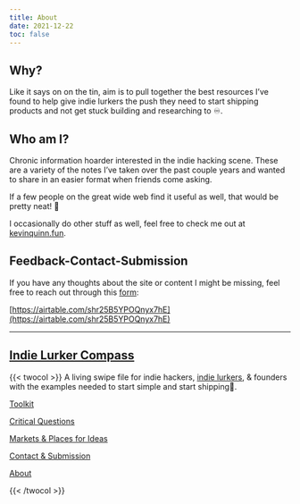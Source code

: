 ```yaml
---
title: About
date: 2021-12-22
toc: false
---
```


## Why?

Like it says on on the tin, aim is to pull together the best resources I’ve found to help give indie lurkers the push they need to start shipping products and not get stuck building and researching to ♾️.

## Who am I?

Chronic information hoarder interested in the indie hacking scene. These are a variety of the notes I’ve taken over the past couple years and wanted to share in an easier format when friends come asking. 

If a few people on the great wide web find it useful as well, that would be pretty neat! 🥳

I occasionally do other stuff as well, feel free to check me out at [kevinquinn.fun](https://kevinquinn.fun?ref=IndieLurkerCompass).

## Feedback-Contact-Submission

If you have any thoughts about the site or content I might be missing, feel free to reach out through this [form](https://airtable.com/shr25B5YPOQnyx7hE):

[https://airtable.com/shr25B5YPOQnyx7hE](https://airtable.com/shr25B5YPOQnyx7hE)

---

## [Indie Lurker Compass](/indie-lurker/)

{{< twocol >}}
A living swipe file for indie hackers, [indie lurkers](https://www.indiehackers.com/@lynnetye/how-i-went-from-indie-lurker-to-indie-hacker-d1042ffa5f), & founders with the examples needed to start simple and start shipping🚢.

<!-- col -->

[Toolkit](/indie-lurker/toolkit/)

[Critical Questions](/indie-lurker/critical-questions/)

[Markets & Places for Ideas](/indie-lurker/markets/)

[Contact & Submission](/indie-lurker/contact/)

[About](/indie-lurker/about/)

{{< /twocol >}}
